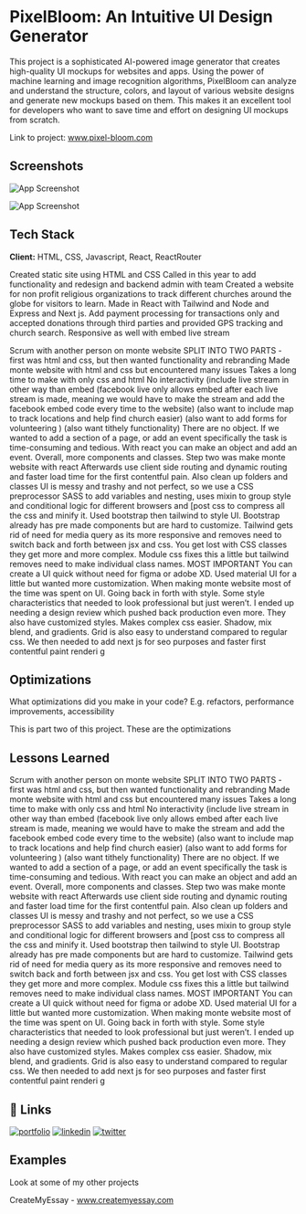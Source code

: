 
# PixelBloom: An Intuitive UI Design Generator

This project is a sophisticated AI-powered image generator that creates high-quality UI mockups for websites and apps. Using the power of machine learning and image recognition algorithms, PixelBloom can analyze and understand the structure, colors, and layout of various website designs and generate new mockups based on them. This makes it an excellent tool for developers who want to save time and effort on designing UI mockups from scratch.



Link to project: www.pixel-bloom.com

## Screenshots

![App Screenshot](https://monte-assets.s3.amazonaws.com/project-images/PixelBloom/Screenshot+2023-02-14+at+6.21.40+PM.png)

![App Screenshot](https://monte-assets.s3.amazonaws.com/project-images/PixelBloom/Screenshot+2023-02-14+at+6.21.47+PM.png)


## Tech Stack

**Client:** HTML, CSS, Javascript, React, ReactRouter


Created static site using HTML and CSS
Called in this  year to add functionality and redesign and backend admin with team
Created a website for non profit religious organizations to track different churches around the globe for visitors to learn. Made in React with Tailwind and Node and Express and Next js.  Add payment processing for transactions only and accepted donations through third parties and provided GPS tracking and church search. Responsive as well with embed live stream

Scrum with another person on monte website
SPLIT INTO TWO PARTS - first was html and css, but then wanted functionality and rebranding
Made monte website with html and css but encountered many issues
Takes a long time to make with only css and html
No interactivity (include live stream in other way than embed (facebook live only allows embed after each  live stream is made, meaning we would have to make the stream and add the facebook embed code every time to the website) (also want to include map to track locations and help find church easier) (also want to add forms for volunteering ) (also want tithely functionality)
There are no object. If we wanted to add a section of a page, or add an event specifically the task is time-consuming and tedious. With react you can make an object and add an event. 
Overall, more components and classes.
Step two was make monte website with react
Afterwards use client side  routing and dynamic routing and faster load time for the first contentful pain. Also clean up folders and classes
UI is messy and trashy and not perfect, so we use a CSS preprocessor SASS to add variables and nesting, uses mixin to group style and conditional logic for different browsers and [post css to compress all the css and minify it. Used bootstrap then tailwind to style UI. Bootstrap already has pre made components but are hard to customize. Tailwind gets rid of need for media query as its more responsive and removes need to switch back and forth between jsx and css. You get lost with CSS classes they get more and more complex. Module css fixes this a little but tailwind removes need to make individual class names. MOST IMPORTANT You can create a UI quick without need for figma or adobe XD. Used material UI for a little but wanted more customization. When making monte website most of the time was spent on UI. Going back in forth with style. Some style characteristics that needed to look professional but just weren’t. I ended up needing a design review which pushed back production even more. They also have customized styles. Makes complex css easier. Shadow, mix blend, and gradients. Grid is also easy to understand compared to regular css.
We then needed to add next js for seo purposes and faster first contentful paint renderi g



## Optimizations

What optimizations did you make in your code? E.g. refactors, performance improvements, accessibility

This is part two of this project. These are the optimizations
## Lessons Learned

Scrum with another person on monte website
SPLIT INTO TWO PARTS - first was html and css, but then wanted functionality and rebranding
Made monte website with html and css but encountered many issues
Takes a long time to make with only css and html
No interactivity (include live stream in other way than embed (facebook live only allows embed after each  live stream is made, meaning we would have to make the stream and add the facebook embed code every time to the website) (also want to include map to track locations and help find church easier) (also want to add forms for volunteering ) (also want tithely functionality)
There are no object. If we wanted to add a section of a page, or add an event specifically the task is time-consuming and tedious. With react you can make an object and add an event. 
Overall, more components and classes.
Step two was make monte website with react
Afterwards use client side  routing and dynamic routing and faster load time for the first contentful pain. Also clean up folders and classes
UI is messy and trashy and not perfect, so we use a CSS preprocessor SASS to add variables and nesting, uses mixin to group style and conditional logic for different browsers and [post css to compress all the css and minify it. Used bootstrap then tailwind to style UI. Bootstrap already has pre made components but are hard to customize. Tailwind gets rid of need for media query as its more responsive and removes need to switch back and forth between jsx and css. You get lost with CSS classes they get more and more complex. Module css fixes this a little but tailwind removes need to make individual class names. MOST IMPORTANT You can create a UI quick without need for figma or adobe XD. Used material UI for a little but wanted more customization. When making monte website most of the time was spent on UI. Going back in forth with style. Some style characteristics that needed to look professional but just weren’t. I ended up needing a design review which pushed back production even more. They also have customized styles. Makes complex css easier. Shadow, mix blend, and gradients. Grid is also easy to understand compared to regular css.
We then needed to add next js for seo purposes and faster first contentful paint renderi g


## 🔗 Links
[![portfolio](https://img.shields.io/badge/my_portfolio-000?style=for-the-badge&logo=ko-fi&logoColor=white)](https://katherineoelsner.com/)
[![linkedin](https://img.shields.io/badge/linkedin-0A66C2?style=for-the-badge&logo=linkedin&logoColor=white)](https://www.linkedin.com/)
[![twitter](https://img.shields.io/badge/twitter-1DA1F2?style=for-the-badge&logo=twitter&logoColor=white)](https://twitter.com/)


## Examples

Look at some of my other projects

CreateMyEssay - www.createmyessay.com
